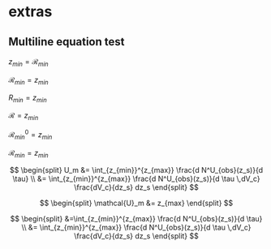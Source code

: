 # extras

## Multiline equation test

$z_{min} = \mathcal{R}_{min}$

$\mathcal{R}_{min} = z_{min}$

$R_{min} = z_{min}$

$\mathcal{R} = z_{min}$

$\mathcal{R}^0_{min} = z_{min}$

$\mathcal{R}^{}_{min} = z_{min}$

$$ \begin{split} 
U_m &= \int_{z_{min}}^{z_{max}} \frac{d N^U_{obs}(z_s)}{d \tau} \\
&= \int_{z_{min}}^{z_{max}} \frac{d N^U_{obs}(z_s)}{d \tau \,dV_c} \frac{dV_c}{dz_s} dz_s 
\end{split} $$  

$$ \begin{split} 
\mathcal{U}_m &= z_{max}
\end{split} $$  

$$ \begin{split} 
&=\int_{z_{min}}^{z_{max}} \frac{d N^U_{obs}(z_s)}{d \tau} \\
&= \int_{z_{min}}^{z_{max}} \frac{d N^U_{obs}(z_s)}{d \tau \,dV_c} \frac{dV_c}{dz_s} dz_s 
\end{split} $$  




